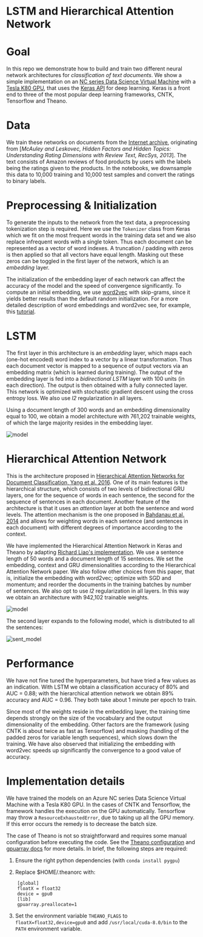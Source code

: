# LSTM and Hierarchical Attention Network

# Goal

In this repo we demonstrate how to build and train two different neural network architectures for *classification of text documents*. We show a simple implementation on an [NC series Data Science Virtual Machine](https://aka.ms/dsvm/ubuntu) with a [Tesla K80 GPU](http://www.nvidia.com/object/tesla-k80.html), that uses the [Keras API](https://keras.io) for deep learning. Keras is a front end to three of the most popular deep learning frameworks, CNTK, Tensorflow and Theano. 

# Data 

We train these networks on documents from the [Internet archive](https://archive.org/details/amazon-reviews-1995-2013), originating from [*McAuley and Leskovec, Hidden Factors and Hidden Topics: Understanding Rating Dimensions with Review Text, RecSys, 2013*]. The text consists of Amazon reviews of food products by users with the labels being the ratings given to the products. In the notebooks, we downsample this data to 10,000 training and 10,000 test samples and convert the ratings to binary labels.

# Preprocessing & Initialization

To generate the inputs to the network from the text data, a preprocessing tokenization step is required. Here we use the `Tokenizer` class from Keras which we fit on the most frequent words in the training data set and we also replace infrequent words with a single token. Thus each document can be represented as a vector of word indexes. A truncation / padding with zeros is then applied so that all vectors have equal length. Masking out these zeros can be toggled in the first layer of the network, which is an *embedding* layer. 

The initialization of the embedding layer of each network can affect the accuracy of the model and the speed of convergence significantly. To compute an initial embedding, we use [word2vec](https://arxiv.org/pdf/1301.3781.pdf) with skip-grams, since it yields better results than the default random initialization. For a more detailed description of word embeddings and word2vec see, for example, this [tutorial](http://adventuresinmachinelearning.com/gensim-word2vec-tutorial/).


# LSTM 

The first layer in this architecture is an *embedding* layer, which maps each (one-hot encoded) word index to a vector by a linear transformation. Thus each document vector is mapped to a sequence of output vectors via an embedding matrix (which is learned during training). The output of the embedding layer is fed into a *bidirectional LSTM* layer with 100 units (in each direction). The output is then obtained with a fully connected layer. This network is optimized with stochastic gradient descent using the cross entropy loss. We also use *l2* regularization in all layers.

Using a document length of 300 words and an embedding dimensionality equal to 100, we obtain a model architecture with 761,202 trainable weights, of which the large majority resides in the embedding layer.

![model](https://raw.githubusercontent.com/anargyri/lstm_han/master/images/lstm_model.png)


# Hierarchical Attention Network

This is the architecture proposed in 
[Hierarchical Attention Networks for Document Classification, Yang et al. 2016](https://www.cs.cmu.edu/~diyiy/docs/naacl16.pdf). One of its main features is the hierarchical structure, which consists of two levels of bidirectional GRU layers, one for the sequence of words in each sentence, the second for the sequence of sentences in each document. Another feature of the architecture is that it uses an *attention* layer at both the sentence and word levels. The attention mechanism is the one proposed in [Bahdanau et al. 2014](https://arxiv.org/pdf/1409.0473.pdf) and allows for weighting words in each sentence (and sentences in each document) with different degrees of importance according to the context.

We have implemented the Hierarchical Attention Network in Keras and Theano by adapting 
[Richard Liao's implementation](https://github.com/richliao/textClassifier/blob/master/textClassifierHATT.py).
We use a sentence length of 50 words and a document length of 15 sentences. We set the embedding, context and GRU dimensionalities according to the Hierarchical Attention Network paper. We also follow other choices from this paper, that is, initialize the embedding with word2vec; optimize with SGD and momentum; and reorder the documents in the training batches by number of sentences. We also opt to use *l2* regularization in all layers. In this way we obtain an architecture with 942,102 trainable weights.

![model](https://raw.githubusercontent.com/anargyri/lstm_han/master/images/hatt_model.png)

The second layer expands to the following model, which is distributed to all the sentences:

![sent_model](https://raw.githubusercontent.com/anargyri/lstm_han/master/images/hatt_model_sent.png)


# Performance

We have not fine tuned the hyperparameters, but have tried a few values as an indication. With LSTM we obtain a classification accuracy of 80% and AUC = 0.88; with the hierarchical attention network we obtain 89% accuracy and AUC = 0.96. They both take about 1 minute per epoch to train. 

Since most of the weights reside in the embedding layer, the training time depends strongly on the size of the vocabulary and the output dimensionality of the embedding. Other factors are the framework (using CNTK is about twice as fast as Tensorflow) and masking (handling of the padded zeros for variable length sequences), which slows down the training. We have also observed that initializing the embedding with word2vec speeds up significantly the convergence to a good value of accuracy.   


# Implementation details

We have trained the models on an Azure NC series Data Science Virtual Machine with a Tesla K80 GPU. In the cases of CNTK and Tensorflow, the framework handles the execution on the GPU automatically. Tensorflow may throw a `ResourceExhaustedError`, due to taking up all the GPU memory. If this error occurs the remedy is to decrease the batch size.

The case of Theano is not so straightforward and requires some manual configuration before executing the code. See the [Theano configuration](http://deeplearning.net/software/theano_versions/0.9.X/library/config.html) and [gpuarray docs](https://github.com/Theano/Theano/wiki/Converting-to-the-new-gpu-back-end%28gpuarray%29) for more details. In brief, the following steps are required:
1. Ensure the right python dependencies (with `conda install pygpu`)

2. Replace $HOME/.theanorc with:
```
    [global]
    floatX = float32
    device = gpu0
    [lib]
    gpuarray.preallocate=1
```

3. Set the environment variable `THEANO_FLAGS` to `floatX=float32,device=gpu0` and add `/usr/local/cuda-8.0/bin` to the `PATH` environment variable.

